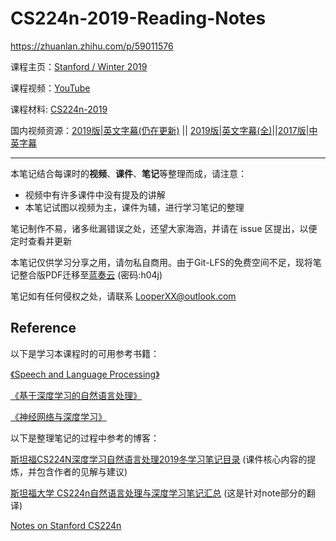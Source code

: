 # CS224n-2019-Reading-Notes

https://zhuanlan.zhihu.com/p/59011576

课程主页：[Stanford / Winter 2019](http://web.stanford.edu/class/cs224n/index.html)

课程视频：[YouTube](https://www.youtube.com/playlist?list=PLoROMvodv4rOhcuXMZkNm7j3fVwBBY42z)

课程材料: [CS224n-2019](https://github.com/LooperXX/CS224n-2019)

国内视频资源：[2019版|英文字幕(仍在更新)](https://www.bilibili.com/video/av46166627) || [2019版|英文字幕(全)](https://www.bilibili.com/video/av46065585/)||[2017版|中英字幕](https://www.bilibili.com/video/av413937586)

---

本笔记结合每课时的**视频**、**课件**、**笔记**等整理而成，请注意：

-   视频中有许多课件中没有提及的讲解
-   本笔记试图以视频为主，课件为辅，进行学习笔记的整理

笔记制作不易，诸多纰漏错误之处，还望大家海涵，并请在 issue 区提出，以便定时查看并更新

本笔记仅供学习分享之用，请勿私自商用。由于Git-LFS的免费空间不足，现将笔记整合版PDF迁移至[蓝奏云](https://wwp.lanzouo.com/iQ07Kx9tyqb) (密码:h04j)

笔记如有任何侵权之处，请联系 LooperXX@outlook.com 

## Reference

以下是学习本课程时的可用参考书籍：

[《Speech and Language Processing》](https://web.stanford.edu/~jurafsky/slp3/)

[《基于深度学习的自然语言处理》](<https://item.jd.com/12355569.html>) 

[《神经网络与深度学习》](<https://nndl.github.io/>)

以下是整理笔记的过程中参考的博客：

[斯坦福CS224N深度学习自然语言处理2019冬学习笔记目录](<https://zhuanlan.zhihu.com/p/59011576>) (课件核心内容的提炼，并包含作者的见解与建议)

[斯坦福大学 CS224n自然语言处理与深度学习笔记汇总](<https://zhuanlan.zhihu.com/p/31977759>) (这是针对note部分的翻译)

[Notes on Stanford CS224n](https://lintongmao.github.io/nlp_wv/)
